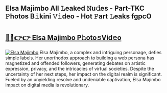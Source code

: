 ## Elsa Majimbo All 𝙻eaked 𝙽u𝚍es - Part-TKC 𝙿hotos B𝚒kini 𝚅𝚒deo - Hot 𝙿art 𝙻eaks fgpcO

# <h2><a href="http://ld0i3n.urlbe.top/?page=Elsa+Majimbo">🔗🔗👉👉 Elsa Majimbo P𝚑oto𝚜Vid𝚎o</a></h2>

[![Elsa Majimbo](https://i.imgur.com/eBuTRDB.gif)](http://ld0i3n.urlbe.top/?page=Elsa+Majimbo)
Elsa Majimbo, a complex and intriguing personage, defies simple labels. Her unorthodox approach to building a web persona has magnetized and offended followers, generating debates on artistic expression, privacy, and the intricacies of virtual societies. Despite the uncertainty of her next steps, her impact on the digital realm is significant. Fueled by an unyielding resolve and undeniable captivation, Elsa Majimbo impact on digital media is revolutionary.

